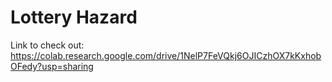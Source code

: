 # Lottery Hazard
Link to check out: https://colab.research.google.com/drive/1NelP7FeVQkj6OJICzhOX7kKxhobOFedy?usp=sharing
